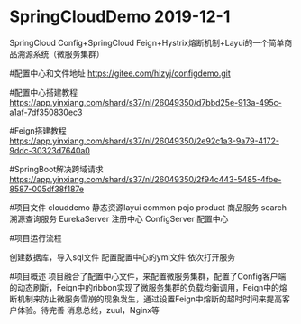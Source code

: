 # SpringCloudDemo  2019-12-1
SpringCloud Config+SpringCloud Feign+Hystrix熔断机制+Layui的一个简单商品溯源系统（微服务集群）

#配置中心和文件地址
https://gitee.com/hizyj/configdemo.git

#配置中心搭建教程
https://app.yinxiang.com/shard/s37/nl/26049350/d7bbd25e-913a-495c-a1af-7df350830ec3

#Feign搭建教程
https://app.yinxiang.com/shard/s37/nl/26049350/2e92c1a3-9a79-4172-9ddc-30323d7640a0

#SpringBoot解决跨域请求
https://app.yinxiang.com/shard/s37/nl/26049350/2f94c443-5485-4fbe-8587-005df38f187e

#项目文件
clouddemo 静态资源layui
common pojo
product 商品服务
search 溯源查询服务
EurekaServer 注册中心
ConfigServer 配置中心

#项目运行流程

创建数据库，导入sql文件
配置配置中心的yml文件
依次打开服务

#项目概述
项目融合了配置中心文件，来配置微服务集群，配置了Config客户端的动态刷新，Feign中的ribbon实现了微服务集群的负载均衡调用，Feign中的熔断机制来防止微服务雪崩的现象发生，通过设置Feign中熔断的超时时间来提高客户体验。待完善 消息总线，zuul，Nginx等
